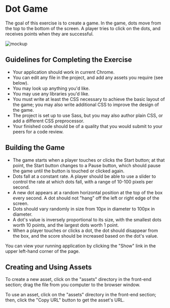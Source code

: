 # Dot Game

The goal of this exercise is to create a game. In the game, dots move from the top to the bottom of the screen. A player tries to click on the dots, and receives points when they are successful.

![mockup](https://cdn.gomix.com/84ca8f35-cd1c-4d74-ad6f-f1f108b5b85a%2Fdot-game-with-banner.png)


## Guidelines for Completing the Exercise

- Your application should work in current Chrome. 
- You can edit any file in the project, and add any assets you require (see below).
- You may look up anything you'd like.
- You may use any libraries you'd like.
- You must write at least the CSS necessary to achieve the basic layout of the game; you may also write additional CSS to improve the design of the game. 
- The project is set up to use Sass, but you may also author plain CSS, or add a different CSS preprocessor.
- Your finished code should be of a quality that you would submit to your peers for a code review.

## Building the Game

- The game starts when a player touches or clicks the Start button; at that point, the Start button changes to a Pause button, which should pause the game until the button is touched or clicked again.
- Dots fall at a constant rate. A player should be able to use a slider to control the rate at which dots fall, with a range of 10-100 pixels per second.
- A new dot appears at a random horizontal position at the top of the box every second. A dot should not "hang" off the left or right edge of the screen.
- Dots should vary randomly in size from 10px in diameter to 100px in diameter.
- A dot's value is inversely proportional to its size, with the smallest dots worth 10 points, and the largest dots worth 1 point.
- When a player touches or clicks a dot, the dot should disappear from the box, and the score should be increased based on the dot's value. 

You can view your running application by clicking the "Show" link in the upper left-hand corner of the page. 

## Creating and Using Assets

To create a new asset, click on the "assets" directory in the front-end section; drag the file from you computer to the browser window.

To use an asset, click on the "assets" directory in the front-end section; then, click the "Copy URL" button to get the asset's URL.
